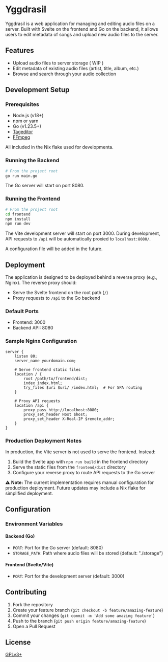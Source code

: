 # Yggdrasil

 Yggdrasil is a web application for managing and editing audio files on a server. Built with Svelte on the frontend and Go on the backend, it allows users to edit metadata of songs and upload new audio files to the server.

## Features

- Upload audio files to server storage ( WIP )
- Edit metadata of existing audio files (artist, title, album, etc.)
- Browse and search through your audio collection

## Development Setup

### Prerequisites

- Node.js (v18+)
- npm or yarn
- Go (v1.23.5+)
- [Tageditor](https://github.com/Martchus/tageditor)
- [FFmpeg](https://github.com/FFmpeg/FFmpeg)

All included in the Nix flake used for developmenta.

### Running the Backend

```bash
# From the project root
go run main.go
```

The Go server will start on port 8080.

### Running the Frontend

```bash
# From the project root
cd frontend
npm install
npm run dev
```

The Vite development server will start on port 3000. During development, API requests to `/api` will be automatically proxied to `localhost:8080/`.

A configuration file will be added in the future.

## Deployment

The application is designed to be deployed behind a reverse proxy (e.g., Nginx). The reverse proxy should:

- Serve the Svelte frontend on the root path (`/`)
- Proxy requests to `/api` to the Go backend

### Default Ports

- Frontend: 3000
- Backend API: 8080

### Sample Nginx Configuration

```nginx
server {
    listen 80;
    server_name yourdomain.com;

    # Serve frontend static files
    location / {
        root /path/to/frontend/dist;
        index index.html;
        try_files $uri $uri/ /index.html;  # For SPA routing
    }

    # Proxy API requests
    location /api {
        proxy_pass http://localhost:8080;
        proxy_set_header Host $host;
        proxy_set_header X-Real-IP $remote_addr;
    }
}
```

### Production Deployment Notes

In production, the Vite server is not used to serve the frontend. Instead:

1. Build the Svelte app with `npm run build` in the frontend directory
2. Serve the static files from the `frontend/dist` directory
3. Configure your reverse proxy to route API requests to the Go server

⚠️ **Note:** The current implementation requires manual configuration for production deployment. Future updates may include a Nix flake for simplified deployment.

## Configuration

### Environment Variables

#### Backend (Go)
- `PORT`: Port for the Go server (default: 8080)
- `STORAGE_PATH`: Path where audio files will be stored (default: "./storage")

#### Frontend (Svelte/Vite)
- `PORT`: Port for the development server (default: 3000)

## Contributing

1. Fork the repository
2. Create your feature branch (`git checkout -b feature/amazing-feature`)
3. Commit your changes (`git commit -m 'Add some amazing feature'`)
4. Push to the branch (`git push origin feature/amazing-feature`)
5. Open a Pull Request

## License

[GPLv3+](LICENSE)
